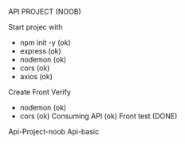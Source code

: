  API PROJECT (NOOB)

 Start projec with 
  - npm init -y (ok)
  - express (ok)
  - nodemon (ok)
  - cors (ok)
  - axios (ok)

 Create Front 
  Verify
  - nodemon (ok)
  - cors (ok)
 Consuming API (ok)
 Front test (DONE) 

 Api-Project-noob
 Api-basic
